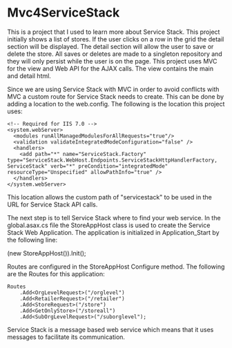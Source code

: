 Mvc4ServiceStack
================

This is a project that I used to learn more about Service Stack. This project initially shows a list of stores. If the user clicks on a row in the grid the detail section will be displayed. The detail section will allow the user to save or delete the store. All saves or deletes are made to a singleton repository and they will only persist while the user is on the page. This project uses MVC for the view and Web API for the AJAX calls. The view contains the main and detail html.

Since we are using Service Stack with MVC in order to avoid conflicts with MVC a custom route for Service Stack needs to create. This can be done by adding a location to the web.config. The following is the location this project uses:

<location path="servicestack">
    <system.web>
      <httpHandlers>
        <add path="*" type="ServiceStack.WebHost.Endpoints.ServiceStackHttpHandlerFactory, ServiceStack" verb="*"/>
      </httpHandlers>
    </system.web>

    <!-- Required for IIS 7.0 -->
    <system.webServer>
      <modules runAllManagedModulesForAllRequests="true"/>
      <validation validateIntegratedModeConfiguration="false" />
      <handlers>
        <add path="*" name="ServiceStack.Factory" type="ServiceStack.WebHost.Endpoints.ServiceStackHttpHandlerFactory, ServiceStack" verb="*" preCondition="integratedMode" resourceType="Unspecified" allowPathInfo="true" />
      </handlers>
    </system.webServer>
</location>

This location allows the custom path of "servicestack" to be used in the URL for Service Stack API calls.

The next step is to tell Service Stack where to find your web service. In the global.asax.cs file the StoreAppHost class is used to create the Service Stack Web Application. The application is initialized in Application_Start by the following line:

(new StoreAppHost()).Init();

Routes are configured in the StoreAppHost Configure method. The following are the Routes for this application:

	Routes
        .Add<OrgLevelRequest>("/orglevel")
        .Add<RetailerRequest>("/retailer")
        .Add<StoreRequest>("/store")
        .Add<GetOnlyStore>("/storeall")
        .Add<SubOrgLevelRequest>("/suborglevel");
		
Service Stack is a message based web service which means that it uses messages to facilitate its communication.
